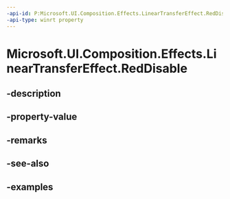 ```yaml
---
-api-id: P:Microsoft.UI.Composition.Effects.LinearTransferEffect.RedDisable
-api-type: winrt property
---
```


# Microsoft.UI.Composition.Effects.LinearTransferEffect.RedDisable

<!--
public bool RedDisable { get; set; }
-->


## -description

## -property-value

## -remarks

## -see-also

## -examples


